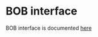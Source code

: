 BOB interface
=============

BOB interface is documented [here](https://geti2p.net/en/docs/api/bob)
